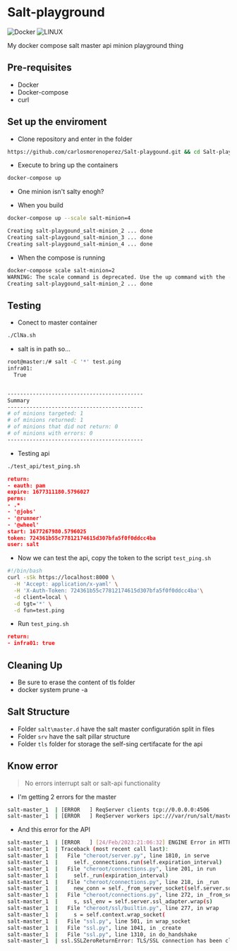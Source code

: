 # Salt-playground

![Docker](https://img.shields.io/badge/docker-%230db7ed.svg?style=for-the-badge&logo=docker&logoColor=white) ![LINUX](https://img.shields.io/badge/Linux-FCC624?style=for-the-badge&logo=linux&logoColor=black)

My docker compose salt master api minion playground thing

## Pre-requisites

- Docker
- Docker-compose
- curl
## Set up the enviroment

* Clone repository and enter in the folder

```bash
https://github.com/carlosmorenoperez/Salt-playgound.git && cd Salt-playground
```

* Execute to bring up the containers

```bash
docker-compose up
```

* One minion isn't salty enogh?

 * When you build

 ```bash
 docker-compose up --scale salt-minion=4
 ```

 ```bash
 Creating salt-playgound_salt-minion_2 ... done
 Creating salt-playgound_salt-minion_3 ... done
 Creating salt-playgound_salt-minion_4 ... done
 ```
 
 * When the compose is running

 ```bash
 docker-compose scale salt-minion=2
 WARNING: The scale command is deprecated. Use the up command with the --scale flag instead.
 Creating salt-playgound_salt-minion_2 ... done
 ```


## Testing

  * Conect to master container
  
   ```bash
   ./ClNa.sh
   ```
   * salt is in path so...
  
   ```bash
   root@master:/# salt -C '*' test.ping
   infra01:
     True
 
 
   -------------------------------------------
   Summary
   -------------------------------------------
   # of minions targeted: 1
   # of minions returned: 1
   # of minions that did not return: 0
   # of minions with errors: 0
   -------------------------------------------
   ```

  * Testing api

  ```bash
  ./test_api/test_ping.sh
  ```

  ```json
  return:
  - eauth: pam
  expire: 1677311180.5796027
  perms:
  - .*
  - '@jobs'
  - '@runner'
  - '@wheel'
  start: 1677267980.5796025
  token: 724361b55c77812174615d307bfa5f0f0ddcc4ba
  user: salt
  ```
  * Now we can test the api, copy the token to the script ```test_ping.sh```

  ```bash
  #!/bin/bash
  curl -sSk https://localhost:8000 \
    -H 'Accept: application/x-yaml' \
    -H 'X-Auth-Token: 724361b55c77812174615d307bfa5f0f0ddcc4ba'\
    -d client=local \
    -d tgt='*' \
    -d fun=test.ping
  ``` 

  * Run ```test_ping.sh```

  ```json 
  return:
  - infra01: true
  ```

  ## Cleaning Up

  * Be sure to erase the content of tls folder
  * docker system prune -a


  ## Salt Structure

  * Folder ```salt\master.d``` have the salt master configuratión split in files
  * Folder ```srv``` have the salt pillar structure 
  * Folder ```tls``` folder for storage the self-sing certifacate for the api

  ## Know error

  > No errors interrupt salt or salt-api functionality

  * I'm getting 2 errors for the master

  ```bash
  salt-master_1  | [ERROR   ] ReqServer clients tcp://0.0.0.0:4506
  salt-master_1  | [ERROR   ] ReqServer workers ipc:///var/run/salt/master/workers.ipc
  ```

  * And this error for the API

  ```bash  
  salt-master_1  | [ERROR   ] [24/Feb/2023:21:06:32] ENGINE Error in HTTPServer.serve
  salt-master_1  | Traceback (most recent call last):
  salt-master_1  |   File "cheroot/server.py", line 1810, in serve
  salt-master_1  |     self._connections.run(self.expiration_interval)
  salt-master_1  |   File "cheroot/connections.py", line 201, in run
  salt-master_1  |     self._run(expiration_interval)
  salt-master_1  |   File "cheroot/connections.py", line 218, in _run
  salt-master_1  |     new_conn = self._from_server_socket(self.server.socket)
  salt-master_1  |   File "cheroot/connections.py", line 272, in _from_server_socket
  salt-master_1  |     s, ssl_env = self.server.ssl_adapter.wrap(s)
  salt-master_1  |   File "cheroot/ssl/builtin.py", line 277, in wrap
  salt-master_1  |     s = self.context.wrap_socket(
  salt-master_1  |   File "ssl.py", line 501, in wrap_socket
  salt-master_1  |   File "ssl.py", line 1041, in _create
  salt-master_1  |   File "ssl.py", line 1310, in do_handshake
  salt-master_1  | ssl.SSLZeroReturnError: TLS/SSL connection has been closed (EOF) (_ssl.c:1129)
  ```

  
  


